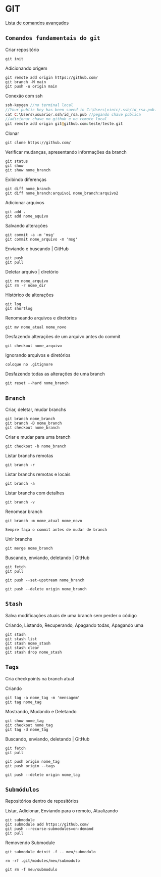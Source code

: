 # GIT

[Lista de comandos avançados](https://gist.github.com/leocomelli/2545add34e4fec21ec16)

## ``Comandos fundamentais do git``

Criar repositório
```
git init
```

Adicionando origem
```
git remote add origin https://github.com/
git branch -M main
git push -u origin main
```
Conexão com ssh
```php
ssh-keygen //no terminal local
//Your public key has been saved in C:\Users\vinic/.ssh/id_rsa.pub.
cat C:\Users\usuario/.ssh/id_rsa.pub //pegando chave pública
//adicionar chave no github e no remote local
git remote add origin git@github.com:teste/teste.git
```

Clonar
```
git clone https://github.com/
```

Verificar mudanças, apresentando informações da branch
```
git status
git show
git show nome_branch
```
Exibindo diferenças
```
git diff nome_branch
git diff nome_branch:arquivo1 nome_branch:arquivo2
```

Adicionar arquivos
```
git add .
git add nome_aquivo
```

Salvando alterações
```
git commit -a -m 'msg'
git commit nome_arquivo -m 'msg'
```

Enviando e buscando | GitHub
```
git push
git pull
```

Deletar arquivo | diretório
```
git rm nome_arquivo
git rm -r nome_dir
```

Histórico de alterações
```
git log
git shortlog
```

Renomeando arquivos e diretórios
```
git mv nome_atual nome_novo
```

Desfazendo alterações de um arquivo antes do commit
```
git checkout nome_arquivo
```

Ignorando arquivos e diretórios
```
coloque no .gitignore
```

Desfazendo todas as alterações de uma branch
```
git reset --hard nome_branch
```

## ``Branch``

Criar, deletar, mudar branchs
```
git branch nome_branch
git branch -D nome_branch
git checkout nome_branch
```
Criar e mudar para uma branch
```
git checkout -b nome_branch
```
Listar branchs remotas
```
git branch -r
```
Listar branchs remotas e locais
```
git branch -a
```
Listar branchs com detalhes
```
git branch -v
```

Renomear branch
```
git branch -m nome_atual nome_novo
```

``Sempre faça o commit antes de mudar de branch``

Unir branchs
```
git merge nome_branch
```
Buscando, enviando, deletando | GitHub
```
git fetch
git pull

git push --set-upstream nome_branch

git push --delete origin nome_branch
```

## ``Stash``

Salva modificações atuais de uma branch sem perder o código

Criando, Listando, Recuperando, Apagando todas, Apagando uma
```
git stash
git stash list
git stash nome_stash
git stash clear
git stash drop nome_stash
```

## ``Tags``

Cria checkpoints na branch atual

Criando
```
git tag -a nome_tag -m 'mensagem'
git tag nome_tag
```

Mostrando, Mudando e Deletando
```
git show nome_tag
git checkout nome_tag
git tag -d nome_tag
```

Buscando, enviando, deletando | GitHub
```
git fetch
git pull

git push origin nome_tag
git push origin --tags

git push --delete origin nome_tag
```

## ``Submódulos``
Repositórios dentro de repositórios

Listar, Adicionar, Enviando para o remoto, Atualizando
```
git submodule
git submodule add https://github.com/
git push --recurse-submodules=on-demand
git pull
```
Removendo Submodule
```
git submodule deinit -f -- meu/submodulo

rm -rf .git/modules/meu/submodulo

git rm -f meu/submodulo
```
